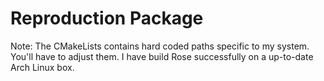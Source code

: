 # Reproduction Package

Note: The CMakeLists contains hard coded paths specific
to my system. You'll have to adjust them. I have build
Rose successfully on a up-to-date Arch Linux box.

